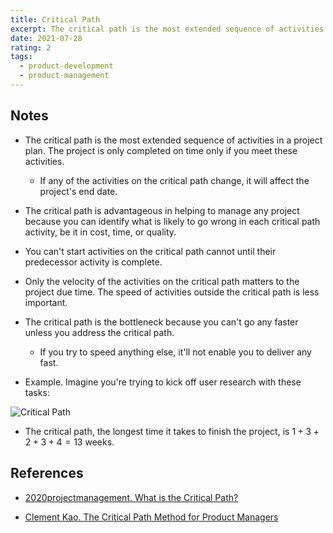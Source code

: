 ```yaml
---
title: Critical Path
excerpt: The critical path is the most extended sequence of activities in a project plan. The project is only completed on time only if you meet these activities.
date: 2021-07-28
rating: 2
tags:
  - product-development
  - product-management
---
```


## Notes

- The critical path is the most extended sequence of activities in a project plan. The project is only completed on time only if you meet these activities.

  - If any of the activities on the critical path change, it will affect the project's end date.

- The critical path is advantageous in helping to manage any project because you can identify what is likely to go wrong in each critical path activity, be it in cost, time, or quality.

- You can't start activities on the critical path cannot until their predecessor activity is complete.

- Only the velocity of the activities on the critical path matters to the project due time. The speed of activities outside the critical path is less important.

- The critical path is the bottleneck because you can't go any faster unless you address the critical path.

  - If you try to speed anything else, it'll not enable you to deliver any fast.

- Example. Imagine you're trying to kick off user research with these tasks:

![Critical Path](/images/zettelkasten/critical-path-1.png)

- The critical path, the longest time it takes to finish the project, is $1 + 3 + 2 + 3 + 4 = 13$ weeks.

## References

- [2020projectmanagement. What is the Critical Path?](https://2020projectmanagement.com/resources/project-planning-3/what-is-the-critical-path)

- [Clement Kao. The Critical Path Method for Product Managers](https://productmanagerhq.com/the-critical-path-method-for-product-managers/)
